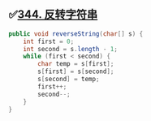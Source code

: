 ## ✅[344. 反转字符串](https://leetcode.cn/problems/reverse-string/)

```java
public void reverseString(char[] s) {
    int first = 0;
    int second = s.length - 1;
    while (first < second) {
        char temp = s[first];
        s[first] = s[second];
        s[second] = temp;
        first++;
        second--;
    }
}
```

